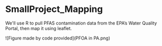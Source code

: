 # SmallProject_Mapping
We'll use R to pull PFAS contamination data from the EPA’s Water Quality Portal, then map it using leaflet.


![Figure made by code provided](PFOA in PA.png)
